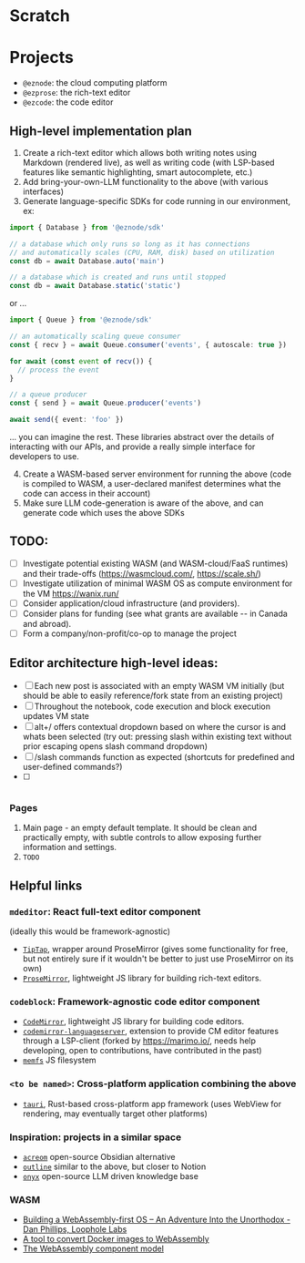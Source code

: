 # Scratch

# Projects
- `@eznode`: the cloud computing platform
- `@ezprose`: the rich-text editor
- `@ezcode`: the code editor

## High-level implementation plan

1. Create a rich-text editor which allows both writing notes using Markdown (rendered live), as well as writing code (with LSP-based features like semantic highlighting, smart autocomplete, etc.)
2. Add bring-your-own-LLM functionality to the above (with various interfaces)
3. Generate language-specific SDKs for code running in our environment, ex:

```ts
import { Database } from '@eznode/sdk'

// a database which only runs so long as it has connections
// and automatically scales (CPU, RAM, disk) based on utilization
const db = await Database.auto('main')

// a database which is created and runs until stopped
const db = await Database.static('static')
```

or ...

```ts
import { Queue } from '@eznode/sdk'

// an automatically scaling queue consumer
const { recv } = await Queue.consumer('events', { autoscale: true })

for await (const event of recv()) {
  // process the event
}

// a queue producer
const { send } = await Queue.producer('events')

await send({ event: 'foo' })
```

... you can imagine the rest. These libraries abstract over the details of interacting with our APIs, and provide a really simple interface for developers to use.

4. Create a WASM-based server environment for running the above (code is compiled to WASM, a user-declared manifest determines what the code can access in their account)
5. Make sure LLM code-generation is aware of the above, and can generate code which uses the above SDKs

## TODO:
- [ ] Investigate potential existing WASM (and WASM-cloud/FaaS runtimes) and their trade-offs (https://wasmcloud.com/, https://scale.sh/)
- [ ] Investigate utilization of minimal WASM OS as compute environment for the VM https://wanix.run/
- [ ] Consider application/cloud infrastructure (and providers).
- [ ] Consider plans for funding (see what grants are available -- in Canada and abroad).
- [ ] Form a company/non-profit/co-op to manage the project

## Editor architecture high-level ideas:
- [ ] Each new post is associated with an empty WASM VM initially (but should be able to easily reference/fork state from an existing project)
- [ ] Throughout the notebook, code execution and block execution updates VM state
- [ ] alt+/ offers contextual dropdown based on where the cursor is and whats been selected (try out: pressing slash within existing text without prior escaping opens slash command dropdown)
- [ ] /slash commands function as expected (shortcuts for predefined and user-defined commands?)
- [ ] ```sh blocks which execute entire blocks or selected lines (these include a functional xtermjs terminal)

### Pages

1. Main page - an empty default template. It should be clean and practically empty, with subtle controls to allow exposing further information and settings.
2. `TODO`

## Helpful links

### `mdeditor`: React full-text editor component

(ideally this would be framework-agnostic)

* [`TipTap`](https://tiptap.dev/docs), wrapper around ProseMirror (gives some functionality for free, but not entirely sure if it wouldn't be better to just use ProseMirror on its own)
* [`ProseMirror`](https://prosemirror.net/), lightweight JS library for building rich-text editors.

### `codeblock`: Framework-agnostic code editor component
* [`CodeMirror`](https://codemirror.net/), lightweight JS library for building code editors.
* [`codemirror-languageserver`](https://github.com/marimo-team/codemirror-languageserver), extension to provide CM editor features through a LSP-client (forked by https://marimo.io/, needs help developing, open to contributions, have contributed in the past)
* [`memfs`](https://github.com/streamich/memfs) JS filesystem

### `<to be named>`: Cross-platform application combining the above
* [`tauri`](https://tauri.app/), Rust-based cross-platform app framework (uses WebView for rendering, may eventually target other platforms)

### Inspiration: projects in a similar space
* [`acreom`](https://github.com/acreom/app) open-source Obsidian alternative
* [`outline`](https://github.com/outline/outline) similar to the above, but closer to Notion
* [`onyx`](https://www.onyx.app/) open-source LLM driven knowledge base


### WASM

* [Building a WebAssembly-first OS – An Adventure Into the Unorthodox - Dan Phillips, Loophole Labs](https://www.youtube.com/watch?v=mQ58pLT8YQ4)
* [A tool to convert Docker images to WebAssembly](https://github.com/container2wasm/container2wasm)
* [The WebAssembly component model](https://component-model.bytecodealliance.org/introduction.html)